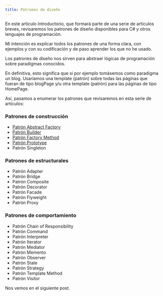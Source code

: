 ```yaml
---
title: Patrones de diseño
---
```


En este artículo introductorio, que formará parte de una serie de artículos breves, revisaremos los patrones de diseño disponibles para C# y otros lenguajes de programación.

Mi intención es explicar todos los patrones de una forma clara, con ejemplos y con su codificación y de paso aprender los que no he usado.

Los patrones de diseño nos sirven para abstraer lógicas de programación sobre paradigmas conocidos.

En definitiva, esto significa que si por ejemplo tomásemos como paradigma un blog. Usaríamos una template (patrón) sobre todas las páginas que fueran de tipo blogPage y/u otra template (patrón)  para las páginas de tipo HomePage.

Así, pasamos a enumerar los patrones que revisaremos en esta serie de artículos:

### Patrones de construcción

- [Patrón Abstract Factory](Patron-Abstract-Factory "Patrón Abstract Factory")
- [Patrón Builder](Patron-Builder "Patrón Builder")
- [Patrón Factory Method](Patron-Factory-Method "Patrón Factory Method")
- [Patrón Prototype](Patron-Prototype "Patrón Prototype")
- Patrón Singleton

### Patrones de estructurales

- Patrón Adapter
- Patrón Bridge
- Patrón Composite
- Patrón Decorator
- Patrón Facade
- Patrón Flyweight
- Patrón Proxy

### Patrones de comportamiento

- Patrón Chain of Responsibility
- Patrón Command
- Patrón Interpreter
- Patrón Iterator
- Patrón Mediator
- Patrón Memento
- Patrón Observer
- Patrón State
- Patrón Strategy
- Patrón Template Method
- Patrón Visitor

Nos vemos en el siguiente post.